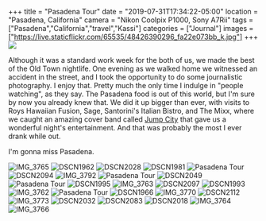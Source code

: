 +++
title = "Pasadena Tour"
date = "2019-07-31T17:34:22-05:00"
location = "Pasadena, California"
camera = "Nikon Coolpix P1000, Sony A7Rii"
tags = ["Pasadena","California","travel","Kassi"]
categories = ["Journal"]
images = ["https://live.staticflickr.com/65535/48426390296_fa22e073bb_k.jpg"]
+++
<img src="https://live.staticflickr.com/65535/48426390296_fa22e073bb_k.jpg">
<!--more-->

Although it was a standard work week for the both of us, we made the best of the Old Town nightlife. One evening as we walked home we witnessed an accident in the street, and I took the opportunity to do some journalistic photography. I enjoy that. Pretty much the only time I indulge in "people watching", as they say. The Pasadena food is out of this world, but I'm sure by now you already knew that. We did it up bigger than ever, with visits to Roys Hawaiian Fusion, Sage, Santorini's Italian Bistro, and The Mixx, where we caught an amazing cover band called [Jump City](http://jumpcity.rocks) that gave us a wonderful night's entertainment. And that was probably the most I ever drank while out.

I'm gonna miss Pasadena. 

<div id="gallery">
		<img alt="IMG_3765" src="https://live.staticflickr.com/65535/48426385116_608d58c5fc.jpg"
			data-image="https://live.staticflickr.com/65535/48426385116_0aedaef32c_k.jpg">
		<img alt="DSCN1962" src="https://live.staticflickr.com/65535/48426387631_3b2166fd3b.jpg"
			data-image="https://live.staticflickr.com/65535/48426387631_8734ad9a27_k.jpg">
		<img alt="DSCN2028" src="https://live.staticflickr.com/65535/48426384711_4b7478e4fc.jpg"
			data-image="https://live.staticflickr.com/65535/48426384711_6c3f68ccaf_k.jpg">
		<img alt="DSCN1981" src="https://live.staticflickr.com/65535/48426389536_436fc13879.jpg"
			data-image="https://live.staticflickr.com/65535/48426389536_f5430fa335_k.jpg">
		<img alt="Pasadena Tour" src="https://live.staticflickr.com/65535/48426390596_38b85a9ef3.jpg"
			data-image="https://live.staticflickr.com/65535/48426390596_be70e86a7b_k.jpg">
		<img alt="DSCN2094" src="https://live.staticflickr.com/65535/48426530792_07a4004630.jpg"
			data-image="https://live.staticflickr.com/65535/48426530792_919a833423_k.jpg">
		<img alt="IMG_3792" src="https://live.staticflickr.com/65535/48426531002_cf5ac494ac.jpg"
			data-image="https://live.staticflickr.com/65535/48426531002_d8e9fa3de1_k.jpg">
		<img alt="Pasadena Tour" src="https://live.staticflickr.com/65535/48426533122_b206a47ae1.jpg"
			data-image="https://live.staticflickr.com/65535/48426533122_06c515e302_k.jpg">
		<img alt="DSCN2049" src="https://live.staticflickr.com/65535/48426529247_ac6866efcd.jpg"
			data-image="https://live.staticflickr.com/65535/48426529247_1b753ad022_k.jpg">
		<img alt="Pasadena Tour" src="https://live.staticflickr.com/65535/48426390166_92c4000ee7.jpg"
			data-image="https://live.staticflickr.com/65535/48426390166_4baa094cb1_k.jpg">
		<img alt="DSCN1995" src="https://live.staticflickr.com/65535/48426389271_c115abd7db.jpg"
			data-image="https://live.staticflickr.com/65535/48426389271_8cb74a6a6d_k.jpg">
		<img alt="IMG_3763" src="https://live.staticflickr.com/65535/48426387206_e7a2f4bf07.jpg"
			data-image="https://live.staticflickr.com/65535/48426387206_b8cdfe301e_k.jpg">
		<img alt="DSCN2097" src="https://live.staticflickr.com/65535/48426531317_10f065e34c.jpg"
			data-image="https://live.staticflickr.com/65535/48426531317_931e0ea8c6_k.jpg">
		<img alt="DSCN1993" src="https://live.staticflickr.com/65535/48426389076_8f8d7b2814.jpg"
			data-image="https://live.staticflickr.com/65535/48426389076_d0c3282e20_k.jpg">
		<img alt="IMG_3762" src="https://live.staticflickr.com/65535/48426530017_89092b0d55.jpg"
			data-image="https://live.staticflickr.com/65535/48426530017_638b5498b2_k.jpg">
		<img alt="Pasadena Tour" src="https://live.staticflickr.com/65535/48426533512_5158c8f96b.jpg"
			data-image="https://live.staticflickr.com/65535/48426533512_21dc7a2fb8_k.jpg">
		<img alt="DSCN1966" src="https://live.staticflickr.com/65535/48426528032_c8689c9d75.jpg"
			data-image="https://live.staticflickr.com/65535/48426528032_64196ed8b9_k.jpg">
		<img alt="IMG_3770" src="https://live.staticflickr.com/65535/48426385766_0a03d371f5.jpg"
			data-image="https://live.staticflickr.com/65535/48426385766_4cfbb6f92c_k.jpg">
		<img alt="DSCN2112" src="https://live.staticflickr.com/65535/48426530507_3aa2f40277.jpg"
			data-image="https://live.staticflickr.com/65535/48426530507_56cbd30898_k.jpg">
		<img alt="IMG_3773" src="https://live.staticflickr.com/65535/48426529537_9d0189bfa1.jpg"
			data-image="https://live.staticflickr.com/65535/48426529537_3a43a8067f_k.jpg">
		<img alt="DSCN2032" src="https://live.staticflickr.com/65535/48426532377_1fcfb71715.jpg"
			data-image="https://live.staticflickr.com/65535/48426532377_26dca126fc_k.jpg">
		<img alt="DSCN2083" src="https://live.staticflickr.com/65535/48426388886_ae54343245.jpg"
			data-image="https://live.staticflickr.com/65535/48426388886_8204c0118c_k.jpg">
		<img alt="DSCN2018" src="https://live.staticflickr.com/65535/48426390011_091a2dc2a2.jpg"
			data-image="https://live.staticflickr.com/65535/48426390011_331477b312_k.jpg">
		<img alt="IMG_3764" src="https://live.staticflickr.com/65535/48426528667_38626eb2e7.jpg"
			data-image="https://live.staticflickr.com/65535/48426528667_7a345cda5b_k.jpg">
		<img alt="IMG_3766" src="https://live.staticflickr.com/65535/48426528977_0801d5e997.jpg"
			data-image="https://live.staticflickr.com/65535/48426528977_16d4b59f79_k.jpg">
</div>

<script type="text/javascript">
	jQuery(document).ready(function(){
		jQuery("#gallery").unitegallery({
			gallery_theme: "tiles",
			tiles_type: "nested"						
		});
	});
</script>
